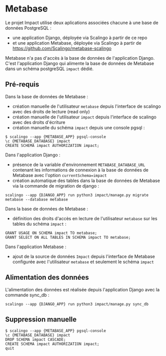 # Metabase

Le projet Impact utilise deux aplications associées chacune à une base de données PostgreSQL :
 - une application Django, déployée via Scalingo à partir de ce repo
 - et une application Metabase, déployée via Scalingo à partir de https://github.com/Scalingo/metabase-scalingo

Metabase n'a pas d'accès à la base de données de l'application Django.
C'est l'application Django qui alimente la base de données de Metabase dans un schéma postgreSQL `impact` dédié.


## Pré-requis

Dans la base de données de Metabase :
  - création manuelle de l'utilisateur `metabase` depuis l'interface de scalingo avec des droits de lecture (read only)
  - création manuelle de l'utilisateur `impact` depuis l'interface de scalingo avec des droits d'écriture
  - création manuelle du schéma `impact` depuis une console pgsql :

```
$ scalingo --app {METABASE_APP} pgsql-console
\c {METABASE_DATABASE} impact
CREATE SCHEMA impact AUTHORIZATION impact;
```

Dans l'application Django :
  - présence de la variable d'environnement `METABASE_DATABASE_URL` contenant les informations de connexion à la base de données de Metabase avec l'option `currentSchema=impact`
  - création automatique des tables dans la base de données de Metabase via la commande de migration de django :

```
scalingo --app {DJANGO_APP} run python3 impact/manage.py migrate metabase --database metabase
```

Dans la base de données de Metabase :
  - définition des droits d'accès en lecture de l'utilisateur `metabase` sur les tables du schéma `impact` :

```
GRANT USAGE ON SCHEMA impact TO metabase;
GRANT SELECT ON ALL TABLES IN SCHEMA impact TO metabase;
```

Dans l'application Metabase :
  - ajout de la source de données `Impact` depuis l'interface de Metabase configurée avec l'utilisateur `metabase` et seulement le schéma `impact`


## Alimentation des données

L'alimentation des données est réalisée depuis l'application Django avec la commande sync_db :

```
scalingo --app {DJANGO_APP} run python3 impact/manage.py sync_db
```


## Suppression manuelle

```
$ scalingo --app {METABASE_APP} pgsql-console
\c {METABASE_DATABASE} impact
DROP SCHEMA impact CASCADE;
CREATE SCHEMA impact AUTHORIZATION impact;
quit
```
